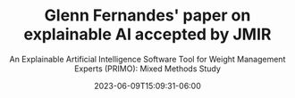 ---
title: "Glenn Fernandes' paper on explainable AI accepted by JMIR"
date: 2023-06-09T15:09:31-06:00
draft: false
subtitle: "An Explainable Artificial Intelligence Software Tool for Weight Management Experts (PRIMO): Mixed Methods Study"
has_link: true
link: "https://www.jmir.org/2023/1/e42047/"
---